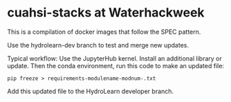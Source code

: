 # cuahsi-stacks at Waterhackweek

This is a compilation of docker images that follow the SPEC pattern.

Use the hydrolearn-dev branch to test and merge new updates.

Typical workflow: 
Use the JupyterHub kernel.  Install an additional library or update. 
Then the conda environment, run this code to make an updated file: 

`pip freeze > requirements-modulename-modnum-.txt`

Add this updated file to the HydroLearn developer branch. 

